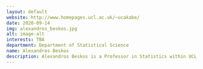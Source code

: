 ```yaml
---
layout: default
website: http://www.homepages.ucl.ac.uk/~ucakabe/
date: 2020-09-14
img: alexandros_beskos.jpg
alt: image-alt
interests: TBA
department: Department of Statistical Science
name: Alexandros Beskos
description: Alexandros Beskos is a Professor in Statistics within UCL Statistical Science. His research includes Methodology & Applications for Monte-Carlo & Optimisation (MCMC, Sequential Monte-Carlo, Hamiltonian Monte-Carlo, Data Assimilation, Inverse Problems, 3D-VAR), Statistical Modelling & Applications in Finance, Epigenetics, Biostatistics, Graphical Models, Atmospheric Sciences, and Econometrics, Copulas. 
---
```

